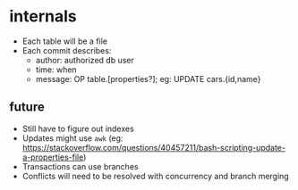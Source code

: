 # internals

- Each table will be a file
- Each commit describes:
  - author: authorized db user
  - time: when
  - message: OP table.[properties?]; eg: UPDATE cars.{id,name}

## future

- Still have to figure out indexes
- Updates might use `awk` (eg: https://stackoverflow.com/questions/40457211/bash-scripting-update-a-properties-file)
- Transactions can use branches
- Conflicts will need to be resolved with concurrency and branch merging
